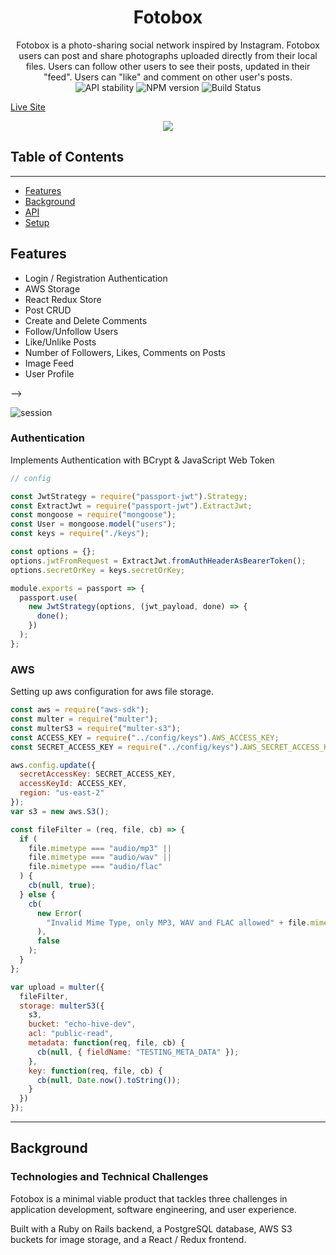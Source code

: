 <h1 align="center">Fotobox</h1>
<div align="center">Fotobox is a photo-sharing social network inspired by Instagram. Fotobox users can post and share photographs uploaded directly from their local files. Users can follow other users to see their posts, updated in their "feed". Users can "like" and comment on other user's posts.</div>

<div align="center">
  <!-- Stability -->
<img src="https://img.shields.io/badge/stability-experimental-orange.svg?style=flat-square"
      alt="API stability" />
  <!-- NPM version -->
  <img src="https://img.shields.io/badge/node-%3E%3D%206.0.0-brightgreen"
      alt="NPM version" />
  <!-- Build Status -->
 <img src="https://img.shields.io/badge/build-passing-brightgreen"
      alt="Build Status" />
</div>

[Live Site][1]


<p align="center">
  <img width="auto" height="auto" object-fit="contain" src="https://fotobox-seeds.s3-us-west-1.amazonaws.com/image_assets/fotobox_profile_client.png">
</p>

## Table of Contents

---

- [Features](#features)
- [Background](#background)
- [API](#express)
- [Setup](#setup)

## Features

- Login / Registration Authentication
- AWS Storage
- React Redux Store
- Post CRUD
- Create and Delete Comments
- Follow/Unfollow Users
- Like/Unlike Posts
- Number of Followers, Likes, Comments on Posts
- Image Feed
- User Profile







<!-- 
<p align="center">
  <img object-fit="contain" width="auto" height="auto" align="center" src="https://fotobox-seeds.s3-us-west-1.amazonaws.com/image_assets/configureStore.png">
</p>
<div className="grid-readme" display="flex" >
<p align="center">
Auth Routes and Protected Routes
</p>
<img object-fit="contain" width="auto" height="auto" align="center" src="https://fotobox-seeds.s3-us-west-1.amazonaws.com/image_assets/protected_routes.png">
<p align="center">
Front End Routes
</p>
<img object-fit="contain" width="auto" height="auto" align="center" src="https://fotobox-seeds.s3-us-west-1.amazonaws.com/image_assets/App.png">
<p align="center">
Backend Schema (portion)
</p>
<img object-fit="contain" width="auto" height="auto" align="center" src="https://fotobox-seeds.s3-us-west-1.amazonaws.com/image_assets/schema_portion.png">
<p align="center">
Create Post
</p>
<img object-fit="contain" width="auto" height="auto" align="center" src="https://fotobox-seeds.s3-us-west-1.amazonaws.com/image_assets/creatPost.png">
<p align="center">
Post Index
</p>
<img object-fit="contain" width="auto" height="auto" align="center" src="https://fotobox-seeds.s3-us-west-1.amazonaws.com/image_assets/postIndex.png">
<p align="center">
Post Actions
</p>
<img object-fit="contain" width="auto" height="auto" align="center" src="https://fotobox-seeds.s3-us-west-1.amazonaws.com/image_assets/post_actions.png">
</div>
 --> -->

![session](https://fotobox-seeds.s3-us-west-1.amazonaws.com/image_assets/fotobox_profile_client.png)

### Authentication
Implements Authentication with BCrypt & JavaScript Web Token

```js
// config

const JwtStrategy = require("passport-jwt").Strategy;
const ExtractJwt = require("passport-jwt").ExtractJwt;
const mongoose = require("mongoose");
const User = mongoose.model("users");
const keys = require("./keys");

const options = {};
options.jwtFromRequest = ExtractJwt.fromAuthHeaderAsBearerToken();
options.secretOrKey = keys.secretOrKey;

module.exports = passport => {
  passport.use(
    new JwtStrategy(options, (jwt_payload, done) => {
      done();
    })
  );
};
```

### AWS

Setting up aws configuration for aws file storage.

```js
const aws = require("aws-sdk");
const multer = require("multer");
const multerS3 = require("multer-s3");
const ACCESS_KEY = require("../config/keys").AWS_ACCESS_KEY;
const SECRET_ACCESS_KEY = require("../config/keys").AWS_SECRET_ACCESS_KEY;

aws.config.update({
  secretAccessKey: SECRET_ACCESS_KEY,
  accessKeyId: ACCESS_KEY,
  region: "us-east-2"
});
var s3 = new aws.S3();

const fileFilter = (req, file, cb) => {
  if (
    file.mimetype === "audio/mp3" ||
    file.mimetype === "audio/wav" ||
    file.mimetype === "audio/flac"
  ) {
    cb(null, true);
  } else {
    cb(
      new Error(
        "Invalid Mime Type, only MP3, WAV and FLAC allowed" + file.mimetype
      ),
      false
    );
  }
};

var upload = multer({
  fileFilter,
  storage: multerS3({
    s3,
    bucket: "echo-hive-dev",
    acl: "public-read",
    metadata: function(req, file, cb) {
      cb(null, { fieldName: "TESTING_META_DATA" });
    },
    key: function(req, file, cb) {
      cb(null, Date.now().toString());
    }
  })
});
```

---

## Background

### Technologies and Technical Challenges

Fotobox is a minimal viable product that tackles three challenges in application development, software engineering, and user experience. 

Built with a Ruby on Rails backend, a PostgreSQL database, AWS S3 buckets for image storage, and a React / Redux frontend.

<!-- ### MongoDB Models

Users

```js

const UserSchema = new Schema({
  username: {
    type: String,
    required: true
  },
  email: {
    type: String,
    required: true
  },
  password: {
    type: String,
    required: true
  },
  date: {
    type: Date,
    default: Date.now
  }
});

```
Tracks 

```js

const TrackSchema = new Schema({
    user: {
        type: Schema.Types.ObjectId,
        ref: 'users'
    },
    trackname: {
        type: String,
        required: true
    },
    comment_ids: [{
        type: Schema.Types.ObjectId,
        ref: 'comments'
    }],
    src_url: {
        type: String,
        required: true
    },
    date: {
        type: Date,
        default: Date.now
    }
});
```

Comments

```js
const CommentSchema = new Schema({
  user: {
    type: Schema.Types.ObjectId,
    ref: "users"
  },
  username: {  //added this, still testing
    type: String,
    required: true
  },
  body: {
    type: String,
    required: true
  },
  date: {
    type: Date,
    default: Date.now
  },
  track: {
    type: Schema.Types.ObjectId,
    ref: "tracks"
  }
});
```
### Express

API Routes

+ `/api/users/` - Register / Login users
+ `/api/tracks/` - Tracks CRUD
+ `/api/comments/` - User Comments CRUD

### React Store

Frontend React-Redux store layout.

```js
{
    entities: {
        users: {
                0: {
                    id: 0,
                    username: 'string',
                    profile_avatar_url: `path/to/image`
                }
        },
        tracks: {
            0: {
                id: 0,
                artist_id: 1,
                comment_id: [1,2,3],
                name: 'string',
            }
        },
        comments: {
            0 : {
                id: 0,
                track_id: 1,
                author_id: 0,
                body: 'string'
            }
        }
    },
    errors: {
        session: [],
        profile: []
    },
    session: {
        userId: 0
    }
}
```

# Setup

Create a new `dev_keys.js` in `config/`

```js
module.exports = {
    mongoURI: "<MONGODB_URL>",
  secretOrKey: "<KEY>",
  AWS_ACCESS_KEY: "<AWS_KEY>",
  AWS_SECRET_ACCESS_KEY: "<AWS_SECRET_KEY>"
  }
```

Running local dev

```sh
$ npm install && npm install --prefix frontend
$ npm run dev 
``` -->

[1]: https://foto-box.herokuapp.com